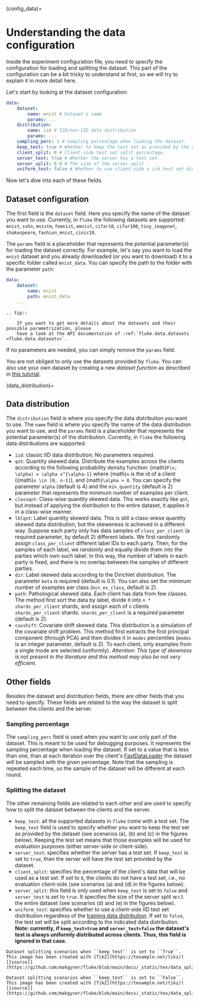 (config_data)=

# Understanding the data configuration

Inside the experiment configuration file, you need to specify the configuration for loading and splitting the dataset. 
This part of the configuration can be a bit tricky to understand at first, so we will try to explain it in more detail here.

Let's start by looking at the dataset configuration:

```yaml
data:
    dataset:
        name: mnist # Dataset's name 
        params: ...
    distribution:
        name: iid # IID/non-IID data distribution
        params: ...
    sampling_perc: 1 # Sampling percentage when loading the dataset.
    keep_test: true # Whether to keep the test set as provided by the dataset.
    client_split: 0 # Client-side test set split percentage.
    server_test: true # Whether the server has a test set
    server_split: 0.0 # The size of the server split 
    uniform_test: false # Whether to use client-side a iid test set distribution regardless
```

Now let's dive into each of these fields.

## Dataset configuration

The first field is the `dataset` field. Here you specify the name of the dataset you want to use.
Currently, in `fluke` the following datasets are supported: `mnist`, `svhn`, `mnistm`, `femnist`, `emnist`, `cifar10`, `cifar100`, `tiny_imagenet`, `shakespeare`, `fashion_mnist`, `cinic10`.

The `params` field is a placeholder that represents the potential parameter(s) for loading the dataset correctly.
For example, let's say you want to load the `mnist` dataset and you already downloaded (or you want to download) it to a specific folder called `mnist_data`.
You can specify the path to the folder with the parameter `path`:

```yaml
data:
    dataset:
        name: mnist
        path: mnist_data
    ...
```


```{eval-rst}
.. tip::
    
    If you want to get more details about the datasets and their possible parametrization, please
    have a look at the API documentation of :ref:`fluke.data.datasets <fluke.data.datasets>`.
```

If no parameters are needed, you can simply remove the `params` field. 

You are not obliged to only use the datasets provided by `fluke`. You can also use your own dataset by creating a
new *dataset function* as described in [this tutorial](./examples/tutorials/fluke_custom_dataset.ipynb).

(data_distribution)=
## Data distribution

The `distribution` field is where you specify the data distribution you want to use. 
The `name` field is where you specify the name of the data distribution you want to use, and 
the `params` field is a placeholder that represents the potential parameter(s) of the distribution.
Currently, in `fluke` the following data distributions are supported: 

- `iid`: classic IID data distribution; No parameters required.
- `qnt`: Quantity skewed data. Distribute the examples across the clients according to the following probability density
function: {math}`P(x; \alpha) = \alpha x^{\alpha-1}` where {math}`x` is the id of a client ({math}`x \in [0, n-1]`), and {math}`\alpha > 0`. 
You can specify the parameter `alpha` (default is 4) and the `min_quantity` (default is 2) parameter that represents the minimum number of examples per client.
- `classqnt`: Class-wise quantity skewed data. This works exactly like `qnt`, but instead of applying the distribution to the entire dataset, it applies it in a class-wise manner.
- `lblqnt`: Label quantity skewed data. This is still a class-wiese quantity skewed data distribution, but the skeweness is achieved in a different way. Suppose each party only has data samples of `class_per_client` (a required parameter, by default 2) different labels.
We first randomly assign `class_per_client` different label IDs to each party. Then, for the samples of each
label, we randomly and equally divide them into the parties which own such label. In this way, the number of labels in each party is fixed, and there is no overlap between the samples of different parties.
- `dir`: Label skewed data according to the Dirichlet distribution. The parameter `beta` is required (default is 0.1). You can also set the minimum number of examples per class (`min_ex_class`, default is 2).
- `path`: Pathological skewed data. Each client has data from few classes. The method first sort the data by label, divide it into `n * shards_per_client` shards, and assign each of `n` clients `shards_per_client` shards. `shards_per_client` is a required parameter (default is 2).
- `covshift`: Covariate shift skewed data. This distribution is a simulation of the covariate shift problem. This method first extracts the first principal component (through PCA) and then divides it in ``modes`` percentiles (`modes` is an integer parameter, default is 2). To each client, only examples from a single mode are selected (uniformly). *Attention: This type of skewness is not present in the literature and this method may also be not very efficient.*


## Other fields

Besides the dataset and distribution fields, there are other fields that you need to specify. These fields are
related to the way the dataset is split between the clients and the server.


### Sampling percentage

The `sampling_perc` field is used when you want to use only part of the dataset. This is meant to be used for debugging purposes. 
It represents the sampling percentage when loading the dataset.
If set to a value that is less than one, than at each iteration over the client's [FastDataLoader](fluke.data.md)
the dataset will be sampled with the given percentage. Note that the sampling is repeated each time, so the sample of the dataset will be different at each round.


### Splitting the dataset

The other remaining fields are related to each other and are used to specify how to split the dataset between the clients and the server.

- `keep_test`: all the supported datasets in `fluke` come with a test set. The `keep_test` field is used to specify 
whether you want to keep the test set as provided by the dataset (see scenarios (a), (b) and (c) in the figures below).
Keeping the test set means that those examples will be used for evaluation purposes (either server-side or client-side). 
- `server_test`: specifies whether the server has a test set. If `keep_test` is set to `true`, then the server will have the test set provided by the dataset.
- `client_split`: specifies the percentage of the client's data that will be used as a test set. If set to `0`, the clients do not have a test set, i.e., no evaluation client-side (see scenarios (a) and (d) in the figures below).
- `server_split`: this field is only used when `keep_test` is set to `false` and `server_test` is set to `true`. It specifies the size of the server split w.r.t. the entire dataset (see scenarios (d) and (e) in the figures below).
- `uniform_test`: specifies whether to use a client-side IID test set distribution regardless of the [training data distribution](data_distribution). If set to `false`, the test set will be split according to the indicated data distribution.
**Note: currently, if `keep_test=true` and `server_test=false` the dataset's test is always uniformly distributed across clients. Thus, this field is ignored in that case.**

```{figure} ./_static/imgs/data_split_1.png
Dataset splitting scenarios when ``keep_test`` is set to ``True``.
This image has been created with [TikZ](https://texample.net/tikz/) [[source]](https://github.com/makgyver/fluke/blob/main/docs/_static/tex/data_split_1.tex).
```

```{figure} ./_static/imgs/data_split_2.png
Dataset splitting scenarios when ``keep_test`` is set to ``False``.
This image has been created with [TikZ](https://texample.net/tikz/) [[source]](https://github.com/makgyver/fluke/blob/main/docs/_static/tex/data_split_2.tex).
```